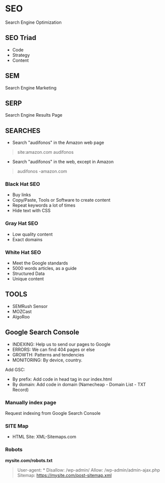 # SEO

Search Engine Optimization <br/>

## SEO Triad

* Code
* Strategy
* Content

## SEM

Search Engine Marketing <br/>

## SERP

Search Engine Results Page <br/>


## SEARCHES

* Search "audifonos" in the Amazon web page
>site:amazon.com audifonos

* Search "audifonos" in the web, except in Amazon
>audifonos -amazon.com

### Black Hat SEO

* Buy links
* Copy/Paste, Tools or Software to create content
* Repeat keywords a lot of times
* Hide text with CSS

### Gray Hat SEO

* Low quality content
* Exact domains

### White Hat SEO

* Meet the Google standards
* 5000 words articles, as a guide
* Structured Data
* Unique content


## TOOLS

* SEMRush Sensor
* MOZCast
* AlgoRoo

## Google Search Console

* INDEXING: Help us to send our pages to Google
* ERRORS: We can find 404 pages or else
* GROWTH: Patterns and tendencies
* MONITORING: By device, country.

Add GSC:

* By prefix: Add code in head tag in our index.html
* By domain: Add code in domain (Namecheap - Domain List - TXT Record)

### Manually index page

Request indexing from Google Search Console <br/>

### SITE Map

* HTML Site: XML-Sitemaps.com


### Robots

__mysite.com/robots.txt__ <br/>

>User-agent: *
>Disallow: /wp-admin/
>Allow: /wp-admin/admin-ajax.php
>Sitemap: https://mysite.com/post-sitemap.xml

